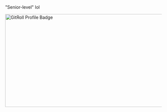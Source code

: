 <div style={{
  display: "flex";
  direction:"column";
}}>
<p>"Senior-level" lol</p>
<a href="https://gitroll.io/profile/uNTOOQvaBpdc5gGDg5l4sO5P3Vwm2" target="_blank"><img src="https://gitroll.io/api/badges/profiles/v1/uNTOOQvaBpdc5gGDg5l4sO5P3Vwm2" height="300px" width="560px" alt="GitRoll Profile Badge"/></a>

</div>
